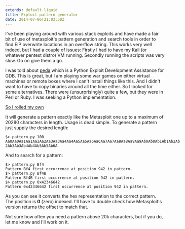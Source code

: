 ```yaml
---
extends: default.liquid
title: Exploit pattern generator
date: 2014-07-06T21:03:50Z
---
```


I've been playing around with various stack exploits and have made a fair bit of use of metasploit's pattern generation and search tools in order to find EIP overwrite locations in an overflow string. This works very well indeed, but I had a couple of issues: Firstly I had to have my Kali (or whatever pentest distro) VM running. Secondly running the scripts was very slow. Go on give them a go.

I was told about [peda](https://github.com/longld/peda) which is a Python Exploit Development Assistance for GDB. This is great, but I am playing some war games on either virtual machines or remote boxes where I can't install things like this. And I didn't want to have to copy binaries around all the time either. So I looked for some alternatives. There were (unsurprisingly) quite a few, but they were in Perl or Ruby. I was seeking a Python implementation.

[So I rolled my own](https://github.com/Svenito/exploit-pattern)

It will generate a pattern exactly like the Metasploit one up to a maximum of 20280 characters in length. Usage is dead simple. To generate a pattern just supply the desired length:

```sourceCode
$> pattern.py 100
Aa0Aa0Aa1Aa1Aa2Aa2Aa3Aa3Aa4Aa4Aa5Aa5Aa6Aa6Aa7Aa7Aa8Aa8Aa9Aa9Ab0Ab0Ab1Ab1Ab2Ab
2Ab3Ab3Ab4Ab4Ab5Ab5Ab6A
```

And to search for a pattern:

```sourceCode
$> pattern.py Bf4
Pattern Bf4 first occurrence at position 942 in pattern.
$> pattern.py Bf4B
Pattern Bf4B first occurrence at position 942 in pattern.
$> pattern.py 0x42346642
Pattern 0x42346642 first occurrence at position 942 in pattern.
```

As you can see it converts the hex representation to the correct pattern. The position is **0** (zero) indexed. I'll have to double check how Metasploit's version returns the offset to match that.

Not sure how often you need a pattern above 20k characters, but if you do, let me know and I'll work on it.
